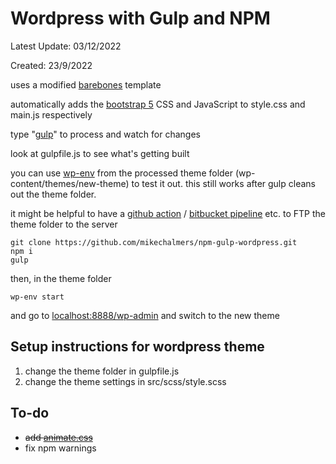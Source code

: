 # Wordpress with Gulp and NPM

Latest Update: 03/12/2022

Created: 23/9/2022

uses a modified [barebones](https://github.com/benchmarkstudios/barebones) template

automatically adds the [bootstrap 5](https://getbootstrap.com/docs/5.2/getting-started/introduction/) CSS and JavaScript to style.css and main.js respectively

type "[gulp](https://gulpjs.com/docs/en/getting-started/quick-start)" to process and watch for changes

look at gulpfile.js to see what's getting built

you can use [wp-env](https://developer.wordpress.org/block-editor/reference-guides/packages/packages-env/) from the processed theme folder (wp-content/themes/new-theme) to test it out. this still works after gulp cleans out the theme folder.

it might be helpful to have a [github action](https://github.com/SamKirkland/FTP-Deploy-Action) / [bitbucket pipeline](https://bitbucket.org/atlassian/ftp-deploy/src/master/) etc. to FTP the theme folder to the server

    git clone https://github.com/mikechalmers/npm-gulp-wordpress.git
    npm i
    gulp

then, in the theme folder

    wp-env start

and go to [localhost:8888/wp-admin](http://localhost:8888/wp-admin) and switch to the new theme

## Setup instructions for wordpress theme

1. change the theme folder in gulpfile.js
2. change the theme settings in src/scss/style.scss

## To-do

- ~~add [animate.css](https://animate.style/)~~
- fix npm warnings
